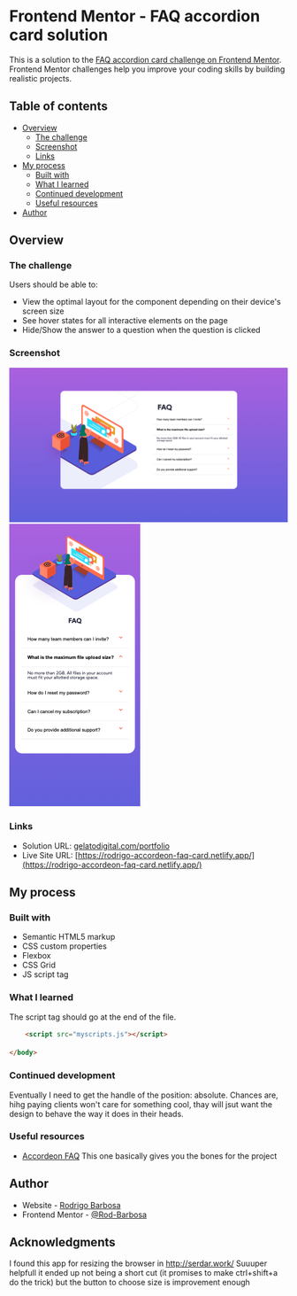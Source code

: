 # Frontend Mentor - FAQ accordion card solution

This is a solution to the [FAQ accordion card challenge on Frontend Mentor](https://www.frontendmentor.io/challenges/faq-accordion-card-XlyjD0Oam). Frontend Mentor challenges help you improve your coding skills by building realistic projects. 

## Table of contents

- [Overview](#overview)
  - [The challenge](#the-challenge)
  - [Screenshot](#screenshot)
  - [Links](#links)
- [My process](#my-process)
  - [Built with](#built-with)
  - [What I learned](#what-i-learned)
  - [Continued development](#continued-development)
  - [Useful resources](#useful-resources)
- [Author](#author)


## Overview

### The challenge

Users should be able to:

- View the optimal layout for the component depending on their device's screen size
- See hover states for all interactive elements on the page
- Hide/Show the answer to a question when the question is clicked

### Screenshot

![](./images/screenshot-desktop.png)
![](./images/screenshot-mobile.png)


### Links

- Solution URL: [gelatodigital.com/portfolio](https://gelatodigital.com/portfolio)
- Live Site URL: [https://rodrigo-accordeon-faq-card.netlify.app/](https://rodrigo-accordeon-faq-card.netlify.app/)

## My process

### Built with

- Semantic HTML5 markup
- CSS custom properties
- Flexbox
- CSS Grid
- JS script tag

### What I learned

The script tag should go at the end of the file.
```html
    <script src="myscripts.js"></script>

</body>
```

### Continued development

Eventually I need to get the handle of the position: absolute. Chances are, hihg paying clients won't care for something cool, thay will jsut want the design to behave the way it does in their heads.

### Useful resources

- [Accordeon FAQ](https://www.w3schools.com/howto/howto_js_accordion.asp) This one basically gives you the bones for the project

## Author

- Website - [Rodrigo Barbosa](https://gelatodigital.com)
- Frontend Mentor - [@Rod-Barbosa](https://www.frontendmentor.io/profile/Rod-Barbosa)


## Acknowledgments

I found this app for resizing the browser in http://serdar.work/
Suuuper helpfull
it ended up not being a short cut (it promises to make ctrl+shift+a do the trick) but the button to choose size is improvement enough
